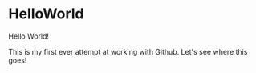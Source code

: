 # HelloWorld
Hello World!

This is my first ever attempt at working with Github. Let's see where this goes!
